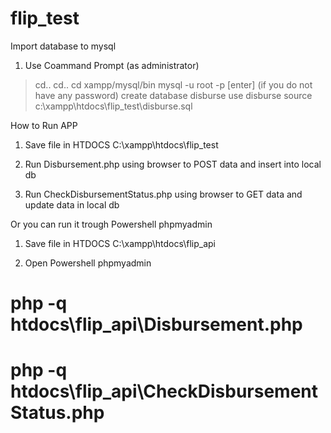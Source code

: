 # flip_test

Import database to mysql
1. Use Coammand Prompt (as administrator)
> cd..
> cd..
> cd xampp/mysql/bin
> mysql -u root -p
> [enter] (if you do not have any password)
> create database disburse
> use disburse
> source c:\xampp\htdocs\flip_test\disburse.sql

How to Run APP

1) Save file in HTDOCS
C:\xampp\htdocs\flip_test

2) Run Disbursement.php using browser to POST data and insert into local db
3) Run CheckDisbursementStatus.php using browser to GET data and update data in local db

Or you can run it trough Powershell phpmyadmin

1) Save file in HTDOCS
C:\xampp\htdocs\flip_api

2) Open Powershell phpmyadmin
# php -q htdocs\flip_api\Disbursement.php
# php -q htdocs\flip_api\CheckDisbursementStatus.php

